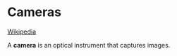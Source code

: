 # Cameras
[Wikipedia](https://en.wikipedia.org/wiki/Camera)

A **camera** is an optical instrument that captures images.
